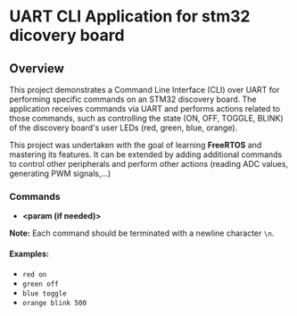 # UART CLI Application for stm32 dicovery board

## Overview

This project demonstrates a Command Line Interface (CLI) over UART for performing specific commands on an STM32 discovery board. The application receives commands via UART and performs actions related to those commands, such as controlling the state (ON, OFF, TOGGLE, BLINK) of the discovery board's user LEDs (red, green, blue, orange).

This project was undertaken with the goal of learning **FreeRTOS** and mastering its features. It can be extended by adding additional commands to control other peripherals and perform other actions (reading ADC values, generating PWM signals,...)

### Commands

- **<LedColor> <operation> <param (if needed)>**

**Note:** Each command should be terminated with a newline character `\n`.

#### Examples:
- `red on`
- `green off`
- `blue toggle`
- `orange blink 500`
